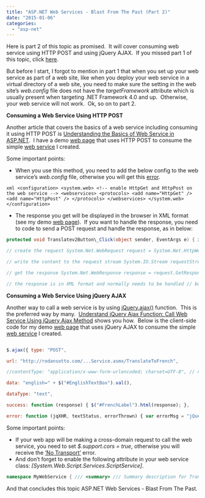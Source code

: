 ```yaml
---
title: "ASP.NET Web Services - Blast From The Past (Part 2)"
date: "2015-01-06"
categories: 
  - "asp-net"
---
```


Here is part 2 of this topic as promised.  It will cover consuming web service using HTTP POST and using jQuery AJAX.  If you missed part 1 of this topic, click [here](http://rodansotto.wordpress.com/2015/01/05/asp-net-web-services-blast-from-the-past-part-1/).

But before I start, I forgot to mention in part 1 that when you set up your web service as part of a web site, like when you deploy your web service in a virtual directory of a web site, you need to make sure the _<compilation>_ setting in the web site’s _web.config_ file does not have the _targetFramework_ attribute which is usually present when targeting .NET Framework 4.0 and up.  Otherwise, your web service will not work.  Ok, so on to part 2.

**Consuming a Web Service Using HTTP POST**

Another article that covers the basics of a web service including consuming it using HTTP POST is [Understanding the Basics of Web Service in ASP.NET](http://www.codeproject.com/Articles/337535/Understanding-the-Basics-of-Web-Service-in-ASP-NET).  I have a demo [web page](http://rodansotto.com/projects/asmx/UsingHTTPPost.aspx) that uses HTTP POST to consume the simple [web service](http://rodansotto.com/asmx/translatetofrenchservice.asmx) I created.

Some important points:

- When you use this method, you need to add the below config to the web service’s _web.config_ file, otherwise you will get this [error](http://stackoverflow.com/questions/657313/request-format-is-unrecognized-for-url-unexpectedly-ending-in).

```xml <configuration> <system.web> <!-- enable HttpGet and HttpPost on the web service --> <webservices> <protocols> <add name="HttpGet" /> <add name="HttpPost" /> </protocols> </webservices> </system.web> </configuration> ```

- The response you get will be displayed in the browser in XML format (see my demo [web page](http://rodansotto.com/projects/asmx/UsingHTTPPost.aspx)).  If you want to handle the response, you need to code to send a POST request and handle the response, as in below:

```cs
protected void Translatev2Button\_Click(object sender, EventArgs e) { if (EnglishTextBox.Text != string.Empty) { try { // this is the content of the request byte\[\] content = System.Text.Encoding.ASCII.GetBytes( "english=" + EnglishTextBox.Text);

// create the request System.Net.WebRequest request = System.Net.HttpWebRequest.Create( "http://rodansotto.com/asmx/" + "TranslateToFrenchService.asmx/TranslateToFrench"); request.Method = "POST"; request.ContentType = "application/x-www-form-urlencoded"; request.ContentLength = content.Length;

// write the content to the request stream System.IO.Stream requestStream = request.GetRequestStream(); requestStream.Write(content, 0, content.Length); requestStream.Flush();

// get the response System.Net.WebResponse response = request.GetResponse(); // get the stream associated with the response System.IO.Stream responseStream = response.GetResponseStream(); // pipes the stream to a higher level stream reader with the // required encoding format System.IO.StreamReader streamReader = new System.IO.StreamReader( responseStream, System.Text.Encoding.UTF8);

// the response is in XML format and normally needs to be handled // but since the XML response is simple enough that when displayed // by the browser, it only displays what we need to display, // the french text FrenchLabel.Text = streamReader.ReadToEnd(); } catch (Exception) { throw; } } } 
```

**Consuming a Web Service Using jQuery AJAX**

Another way to call a web service is by using [jQuery.ajax()](http://api.jquery.com/jquery.ajax/) function.  This is the preferred way by many.  [Understand jQuery Ajax Function: Call Web Service Using jQuery Ajax Method](http://www.c-sharpcorner.com/UploadFile/dacca2/understand-jquery-ajax-function-call-web-service-using-jque/) shows you how.  Below is the client-side code for my demo [web page](http://rodansotto.com/projects/asmx/UsingJQueryAJAX.aspx) that uses jQuery AJAX to consume the simple [web service](http://rodansotto.com/asmx/translatetofrenchservice.asmx) I created.

```js <head runat="server"> <script src="http://ajax.googleapis.com/.../1.11.2/jquery.min.js"> </script> <script> $(document).ready(function () { $("#TranslateButton").click(function () { // have to add following statement to enable cross-domain request $.support.cors = true;

$.ajax({ type: "POST",

url: "http://rodansotto.com/...Service.asmx/TranslateToFrench",

//contentType: "application/x-www-form-urlencoded; charset=UTF-8", // no need to specify contentType above as that is the default

data: "english=" + $("#EnglishTextBox").val(),

dataType: "text",

success: function (response) { $("#FrenchLabel").html(response); },

error: function (jqXHR, textStatus, errorThrown) { var errorMsg = "jQuery AJAX ERROR!!!\\njqXHR.statusText = " + jqXHR.statusText + "\\ntextStatus = " + textStatus + "\\nerrorThrown = " + errorThrown; alert(errorMsg); } }); }); }); </script>

```

Some important points:

- If your web app will be making a cross-domain request to call the web service, you need to set _$.support.cors = true_, otherwise you will receive the [‘No Transport’](http://stackoverflow.com/questions/9160123/no-transport-error-w-jquery-ajax-call-in-ie) error.
- And don’t forget to enable the following attribute in your web service class: _\[System.Web.Script.Services.ScriptService\]_.

```cs
namespace MyWebService { /// <summary> /// Summary description for TranslateToFrenchService /// </summary> \[WebService(Namespace = "http://rodansotto.com/")\] \[WebServiceBinding(ConformsTo = WsiProfiles.BasicProfile1\_1)\] \[System.ComponentModel.ToolboxItem(false)\] // To allow this Web Service to be called from script, // using ASP.NET AJAX, uncomment the following line. \[System.Web.Script.Services.ScriptService\] public class TranslateToFrenchService : System.Web.Services.WebService { 
```

And that concludes this topic ASP.NET Web Services - Blast From The Past.
